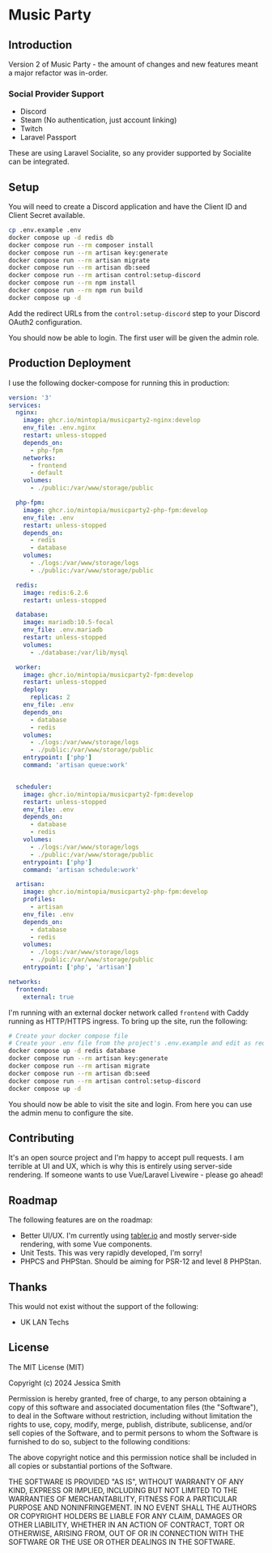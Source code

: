 # Music Party

## Introduction

Version 2 of Music Party - the amount of changes and new features meant a major refactor was in-order.

### Social Provider Support

 - Discord
 - Steam (No authentication, just account linking)
 - Twitch
 - Laravel Passport

These are using Laravel Socialite, so any provider supported by Socialite can be integrated.

## Setup

You will need to create a Discord application and have the Client ID and Client Secret available.

```bash
cp .env.example .env
docker compose up -d redis db
docker compose run --rm composer install
docker compose run --rm artisan key:generate
docker compose run --rm artisan migrate
docker compose run --rm artisan db:seed
docker compose run --rm artisan control:setup-discord
docker compose run --rm npm install
docker compose run --rm npm run build
docker compose up -d
```

Add the redirect URLs from the `control:setup-discord` step to your Discord OAuth2 configuration.

You should now be able to login. The first user will be given the admin role.

## Production Deployment

I use the following docker-compose for running this in production:

```yaml
version: '3'
services:
  nginx:
    image: ghcr.io/mintopia/musicparty2-nginx:develop
    env_file: .env.nginx
    restart: unless-stopped
    depends_on:
      - php-fpm
    networks:
      - frontend
      - default
    volumes:
      - ./public:/var/www/storage/public

  php-fpm:
    image: ghcr.io/mintopia/musicparty2-php-fpm:develop
    env_file: .env
    restart: unless-stopped
    depends_on:
      - redis
      - database
    volumes:
      - ./logs:/var/www/storage/logs
      - ./public:/var/www/storage/public

  redis:
    image: redis:6.2.6
    restart: unless-stopped

  database:
    image: mariadb:10.5-focal
    env_file: .env.mariadb
    restart: unless-stopped
    volumes:
      - ./database:/var/lib/mysql

  worker:
    image: ghcr.io/mintopia/musicparty2-fpm:develop
    restart: unless-stopped
    deploy:
      replicas: 2
    env_file: .env
    depends_on:
      - database
      - redis
    volumes:
      - ./logs:/var/www/storage/logs
      - ./public:/var/www/storage/public
    entrypoint: ['php']
    command: 'artisan queue:work'


  scheduler:
    image: ghcr.io/mintopia/musicparty2-fpm:develop
    restart: unless-stopped
    env_file: .env
    depends_on:
      - database
      - redis
    volumes:
      - ./logs:/var/www/storage/logs
      - ./public:/var/www/storage/public
    entrypoint: ['php']
    command: 'artisan schedule:work'

  artisan:
    image: ghcr.io/mintopia/musicparty2-php-fpm:develop
    profiles:
      - artisan
    env_file: .env
    depends_on:
      - database
      - redis
    volumes:
      - ./logs:/var/www/storage/logs
      - ./public:/var/www/storage/public
    entrypoint: ['php', 'artisan']

networks:
  frontend:
    external: true
```

I'm running with an external docker network called `frontend` with Caddy running as HTTP/HTTPS ingress. To bring up the site, run the following:


```bash
# Create your docker compose file
# Create your .env file from the project's .env.example and edit as required.
docker compose up -d redis database
docker compose run --rm artisan key:generate
docker compose run --rm artisan migrate
docker compose run --rm artisan db:seed
docker compose run --rm artisan control:setup-discord
docker compose up -d
```

You should now be able to visit the site and login. From here you can use the admin menu to configure the site.

## Contributing

It's an open source project and I'm happy to accept pull requests. I am terrible at UI and UX, which is why this is entirely using server-side rendering. If someone wants to use Vue/Laravel Livewire - please go ahead!

## Roadmap

The following features are on the roadmap:

 - Better UI/UX. I'm currently using [tabler.io](https://tabler.io) and mostly server-side rendering, with some Vue components.
 - Unit Tests. This was very rapidly developed, I'm sorry!
 - PHPCS and PHPStan. Should be aiming for PSR-12 and level 8 PHPStan.

## Thanks

This would not exist without the support of the following:

- UK LAN Techs

## License

The MIT License (MIT)

Copyright (c) 2024 Jessica Smith

Permission is hereby granted, free of charge, to any person obtaining a copy
of this software and associated documentation files (the "Software"), to deal
in the Software without restriction, including without limitation the rights
to use, copy, modify, merge, publish, distribute, sublicense, and/or sell
copies of the Software, and to permit persons to whom the Software is
furnished to do so, subject to the following conditions:

The above copyright notice and this permission notice shall be included in
all copies or substantial portions of the Software.

THE SOFTWARE IS PROVIDED "AS IS", WITHOUT WARRANTY OF ANY KIND, EXPRESS OR
IMPLIED, INCLUDING BUT NOT LIMITED TO THE WARRANTIES OF MERCHANTABILITY,
FITNESS FOR A PARTICULAR PURPOSE AND NONINFRINGEMENT. IN NO EVENT SHALL THE
AUTHORS OR COPYRIGHT HOLDERS BE LIABLE FOR ANY CLAIM, DAMAGES OR OTHER
LIABILITY, WHETHER IN AN ACTION OF CONTRACT, TORT OR OTHERWISE, ARISING FROM,
OUT OF OR IN CONNECTION WITH THE SOFTWARE OR THE USE OR OTHER DEALINGS IN
THE SOFTWARE.
